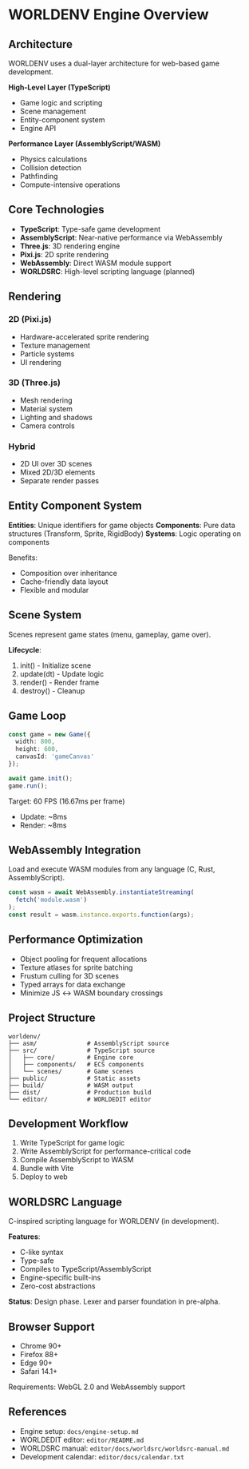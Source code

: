 # WORLDENV Engine Overview

## Architecture

WORLDENV uses a dual-layer architecture for web-based game development.

**High-Level Layer (TypeScript)**
- Game logic and scripting
- Scene management
- Entity-component system
- Engine API

**Performance Layer (AssemblyScript/WASM)**
- Physics calculations
- Collision detection
- Pathfinding
- Compute-intensive operations

## Core Technologies

- **TypeScript**: Type-safe game development
- **AssemblyScript**: Near-native performance via WebAssembly
- **Three.js**: 3D rendering engine
- **Pixi.js**: 2D sprite rendering
- **WebAssembly**: Direct WASM module support
- **WORLDSRC**: High-level scripting language (planned)

## Rendering

### 2D (Pixi.js)
- Hardware-accelerated sprite rendering
- Texture management
- Particle systems
- UI rendering

### 3D (Three.js)
- Mesh rendering
- Material system
- Lighting and shadows
- Camera controls

### Hybrid
- 2D UI over 3D scenes
- Mixed 2D/3D elements
- Separate render passes

## Entity Component System

**Entities**: Unique identifiers for game objects
**Components**: Pure data structures (Transform, Sprite, RigidBody)
**Systems**: Logic operating on components

Benefits:
- Composition over inheritance
- Cache-friendly data layout
- Flexible and modular

## Scene System

Scenes represent game states (menu, gameplay, game over).

**Lifecycle**:
1. init() - Initialize scene
2. update(dt) - Update logic
3. render() - Render frame
4. destroy() - Cleanup

## Game Loop

```typescript
const game = new Game({
  width: 800,
  height: 600,
  canvasId: 'gameCanvas'
});

await game.init();
game.run();
```

Target: 60 FPS (16.67ms per frame)
- Update: ~8ms
- Render: ~8ms

## WebAssembly Integration

Load and execute WASM modules from any language (C, Rust, AssemblyScript).

```typescript
const wasm = await WebAssembly.instantiateStreaming(
  fetch('module.wasm')
);
const result = wasm.instance.exports.function(args);
```

## Performance Optimization

- Object pooling for frequent allocations
- Texture atlases for sprite batching
- Frustum culling for 3D scenes
- Typed arrays for data exchange
- Minimize JS ↔ WASM boundary crossings

## Project Structure

```
worldenv/
├── asm/              # AssemblyScript source
├── src/              # TypeScript source
│   ├── core/         # Engine core
│   ├── components/   # ECS components
│   └── scenes/       # Game scenes
├── public/           # Static assets
├── build/            # WASM output
├── dist/             # Production build
└── editor/           # WORLDEDIT editor
```

## Development Workflow

1. Write TypeScript for game logic
2. Write AssemblyScript for performance-critical code
3. Compile AssemblyScript to WASM
4. Bundle with Vite
5. Deploy to web

## WORLDSRC Language

C-inspired scripting language for WORLDENV (in development).

**Features**:
- C-like syntax
- Type-safe
- Compiles to TypeScript/AssemblyScript
- Engine-specific built-ins
- Zero-cost abstractions

**Status**: Design phase. Lexer and parser foundation in pre-alpha.

## Browser Support

- Chrome 90+
- Firefox 88+
- Edge 90+
- Safari 14.1+

Requirements: WebGL 2.0 and WebAssembly support

## References

- Engine setup: `docs/engine-setup.md`
- WORLDEDIT editor: `editor/README.md`
- WORLDSRC manual: `editor/docs/worldsrc/worldsrc-manual.md`
- Development calendar: `editor/docs/calendar.txt`
